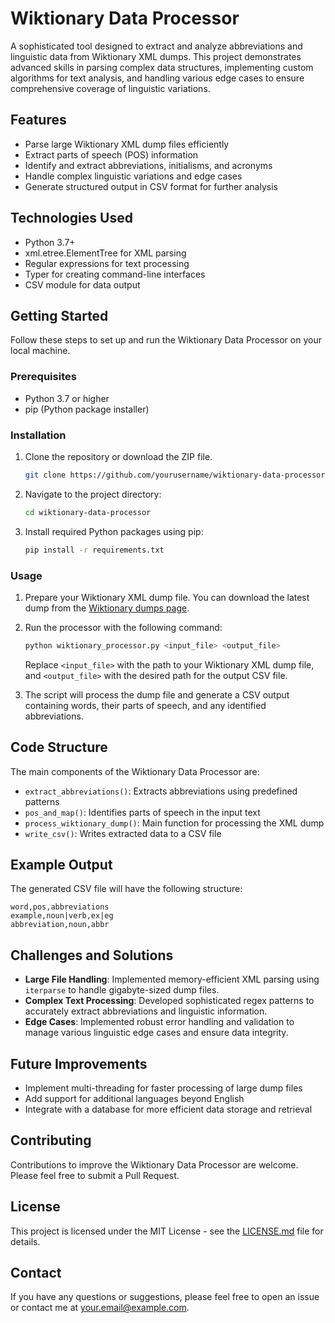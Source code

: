 # Wiktionary Data Processor

A sophisticated tool designed to extract and analyze abbreviations and linguistic data from Wiktionary XML dumps. This project demonstrates advanced skills in parsing complex data structures, implementing custom algorithms for text analysis, and handling various edge cases to ensure comprehensive coverage of linguistic variations.

## Features

- Parse large Wiktionary XML dump files efficiently
- Extract parts of speech (POS) information
- Identify and extract abbreviations, initialisms, and acronyms
- Handle complex linguistic variations and edge cases
- Generate structured output in CSV format for further analysis

## Technologies Used

- Python 3.7+
- xml.etree.ElementTree for XML parsing
- Regular expressions for text processing
- Typer for creating command-line interfaces
- CSV module for data output

## Getting Started

Follow these steps to set up and run the Wiktionary Data Processor on your local machine.

### Prerequisites

- Python 3.7 or higher
- pip (Python package installer)

### Installation

1. Clone the repository or download the ZIP file.

   ```bash
   git clone https://github.com/yourusername/wiktionary-data-processor.git
   ```

2. Navigate to the project directory:

   ```bash
   cd wiktionary-data-processor
   ```

3. Install required Python packages using pip:

   ```bash
   pip install -r requirements.txt
   ```

### Usage

1. Prepare your Wiktionary XML dump file. You can download the latest dump from the [Wiktionary dumps page](https://dumps.wikimedia.org/enwiktionary/latest/).

2. Run the processor with the following command:

   ```bash
   python wiktionary_processor.py <input_file> <output_file>
   ```

   Replace `<input_file>` with the path to your Wiktionary XML dump file, and `<output_file>` with the desired path for the output CSV file.

3. The script will process the dump file and generate a CSV output containing words, their parts of speech, and any identified abbreviations.

## Code Structure

The main components of the Wiktionary Data Processor are:

- `extract_abbreviations()`: Extracts abbreviations using predefined patterns
- `pos_and_map()`: Identifies parts of speech in the input text
- `process_wiktionary_dump()`: Main function for processing the XML dump
- `write_csv()`: Writes extracted data to a CSV file

## Example Output

The generated CSV file will have the following structure:

```
word,pos,abbreviations
example,noun|verb,ex|eg
abbreviation,noun,abbr
```

## Challenges and Solutions

- **Large File Handling**: Implemented memory-efficient XML parsing using `iterparse` to handle gigabyte-sized dump files.
- **Complex Text Processing**: Developed sophisticated regex patterns to accurately extract abbreviations and linguistic information.
- **Edge Cases**: Implemented robust error handling and validation to manage various linguistic edge cases and ensure data integrity.

## Future Improvements

- Implement multi-threading for faster processing of large dump files
- Add support for additional languages beyond English
- Integrate with a database for more efficient data storage and retrieval

## Contributing

Contributions to improve the Wiktionary Data Processor are welcome. Please feel free to submit a Pull Request.

## License

This project is licensed under the MIT License - see the [LICENSE.md](LICENSE.md) file for details.

## Contact

If you have any questions or suggestions, please feel free to open an issue or contact me at your.email@example.com.
